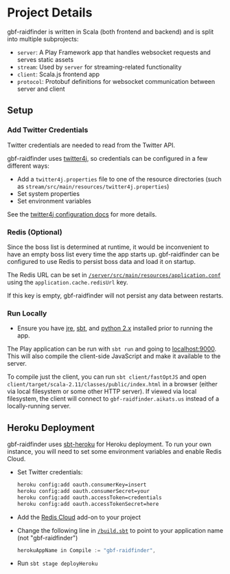 # Project Details

gbf-raidfinder is written in Scala (both frontend and backend) and is split
into multiple subprojects:

* `server`: A Play Framework app that handles websocket requests and
  serves static assets
* `stream`: Used by `server` for streaming-related functionality
* `client`: Scala.js frontend app
* `protocol`: Protobuf definitions for websocket communication between
  server and client

## Setup

### Add Twitter Credentials

Twitter credentials are needed to read from the Twitter API.

gbf-raidfinder uses [twitter4j](https://github.com/yusuke/twitter4j), so
credentials can be configured in a few different ways:

* Add a `twitter4j.properties` file to one of the resource directories
  (such as `stream/src/main/resources/twitter4j.properties`)
* Set system properties
* Set environment variables

See the [twitter4j configuration
docs](http://twitter4j.org/en/configuration.html) for more details.

### Redis (Optional)

Since the boss list is determined at runtime, it would be inconvenient to
have an empty boss list every time the app starts up. gbf-raidfinder can
be configured to use Redis to persist boss data and load it on startup.

The Redis URL can be set in
[`/server/src/main/resources/application.conf`](/server/src/main/resources/application.conf/)
using the `application.cache.redisUrl` key.

If this key is empty, gbf-raidfinder will not persist any data between
restarts.

### Run Locally

* Ensure you have [jre](http://www.oracle.com/technetwork/java/javase/downloads/jre8-downloads-2133155.html), [sbt](http://www.scala-sbt.org/), and [python 2.x](https://www.python.org/downloads/) installed prior to running the app.

The Play application can be run with `sbt run` and going to
[localhost:9000](http://localhost:9000). This will also compile the
client-side JavaScript and make it available to the server.

To compile just the client, you can run `sbt client/fastOptJS` and open
`client/target/scala-2.11/classes/public/index.html` in a browser (either
via local filesystem or some other HTTP server). If viewed via local
filesystem, the client will connect to `gbf-raidfinder.aikats.us` instead
of a locally-running server.

## Heroku Deployment

gbf-raidfinder uses [sbt-heroku](https://github.com/heroku/sbt-heroku) for
Heroku deployment. To run your own instance, you will need to set some
environment variables and enable Redis Cloud.

* Set Twitter credentials:

  ```sh
  heroku config:add oauth.consumerKey=insert
  heroku config:add oauth.consumerSecret=your
  heroku config:add oauth.accessToken=credentials
  heroku config:add oauth.accessTokenSecret=here
  ```

* Add the [Redis Cloud](https://elements.heroku.com/addons/rediscloud)
  add-on to your project

* Change the following line in [`/build.sbt`](/build.sbt) to point to your
  application name (not "gbf-raidfinder")

  ```scala
  herokuAppName in Compile := "gbf-raidfinder",
  ```

* Run `sbt stage deployHeroku`

